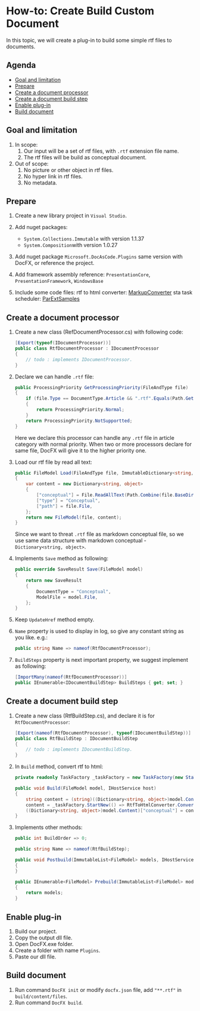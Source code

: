 How-to: Create Build Custom Document
====================================

In this topic, we will create a plug-in to build some simple rtf files to documents.

Agenda
------
* [Goal and limitation](#goal-and-limitation)
* [Prepare](#prepare)
* [Create a document processor](#create-a-document-processor)
* [Create a document build step](#create-a-document-build-step)
* [Enable plug-in](#enable-plug-in)
* [Build document](#build-document)

Goal and limitation
-------------------
1.  In scope:
    1.  Our input will be a set of rtf files, with `.rtf` extension file name.
    2.  The rtf files will be build as conceptual document.
2.  Out of scope:
    1.  No picture or other object in rtf files.
    2.  No hyper link in rtf files.
    3.  No metadata.

Prepare
-------
1.  Create a new library project in `Visual Studio`.

2.  Add nuget packages:  
    * `System.Collections.Immutable` with version 1.1.37
    * `System.Composition`with version 1.0.27

3.  Add nuget package `Microsoft.DocAsCode.Plugins` same version with DocFX, or reference the project.

4.  Add framework assembly reference:
    `PresentationCore`, `PresentationFramework`, `WindowsBase`

5.  Include some code files:
    rtf to html converter: [MarkupConverter](https://github.com/mmanela/MarkupConverter)
    sta task scheduler: [ParExtSamples](https://code.msdn.microsoft.com/ParExtSamples)

Create a document processor
---------------------------
1.  Create a new class (RefDocumentProcessor.cs) with following code:
    ```c#
    [Export(typeof(IDocumentProcessor))]
    public class RtfDocumentProcessor : IDocumentProcessor
    {
        // todo : implements IDocumentProcessor.
    }
    ```
    
2.  Declare we can handle `.rtf` file:

    ```c#
    public ProcessingPriority GetProcessingPriority(FileAndType file)
    {
        if (file.Type == DocumentType.Article && ".rtf".Equals(Path.GetExtension(file.File), StringComparison.OrdinalIgnoreCase))
        {
            return ProcessingPriority.Normal;
        }
        return ProcessingPriority.NotSupportted;
    }
    ```

    Here we declare this processor can handle any `.rtf` file in article category with normal priority.
    When two or more processors declare for same file, DocFX will give it to the higher priority one.

3.  Load our rtf file by read all text:
    ```c#
    public FileModel Load(FileAndType file, ImmutableDictionary<string, object> metadata)
    {
        var content = new Dictionary<string, object>
        {
            ["conceptual"] = File.ReadAllText(Path.Combine(file.BaseDir, file.File)),
            ["type"] = "Conceptual",
            ["path"] = file.File,
        };
        return new FileModel(file, content);
    }
    ```
    Since we want to threat `.rtf` file as markdown conceptual file, so we use same data structure with markdown conceptual - `Dictionary<string, object>`.

4.  Implements `Save` method as following:
    ```c#
    public override SaveResult Save(FileModel model)
    {
        return new SaveResult
        {
            DocumentType = "Conceptual",
            ModelFile = model.File,
        };
    }
    ```

5.  Keep `UpdateHref` method empty.

6.  `Name` property is used to display in log, so give any constant string as you like.
    e.g.:
    ```c#
    public string Name => nameof(RtfDocumentProcessor);
    ```

7.  `BuildSteps` property is next important property, we suggest implement as following:
    ```c#
    [ImportMany(nameof(RtfDocumentProcessor))]
    public IEnumerable<IDocumentBuildStep> BuildSteps { get; set; }
    ```

Create a document build step
----------------------------
1.  Create a new class (RtfBuildStep.cs), and declare it is for `RtfDocumentProcessor`:
    ```c#
    [Export(nameof(RtfDocumentProcessor), typeof(IDocumentBuildStep))]
    public class RtfBuildStep : IDocumentBuildStep
    {
        // todo : implements IDocumentBuildStep.
    }
    ```

2.  In `Build` method, convert rtf to html:
    ```c#
    private readonly TaskFactory _taskFactory = new TaskFactory(new StaTaskScheduler(1));

    public void Build(FileModel model, IHostService host)
    {
        string content = (string)((Dictionary<string, object>)model.Content)["conceptual"];
        content = _taskFactory.StartNew(() => RtfToHtmlConverter.ConvertRtfToHtml(content)).Result;
        ((Dictionary<string, object>)model.Content)["conceptual"] = content;
    }
    ```

3.  Implements other methods:
    ```c#
    public int BuildOrder => 0;

    public string Name => nameof(RtfBuildStep);

    public void Postbuild(ImmutableList<FileModel> models, IHostService host)
    {
    }

    public IEnumerable<FileModel> Prebuild(ImmutableList<FileModel> models, IHostService host)
    {
        return models;
    }
    ```

Enable plug-in
--------------
1.  Build our project.
2.  Copy the output dll file.
3.  Open DocFX.exe folder.
4.  Create a folder with name `Plugins`.
5.  Paste our dll file.

Build document
--------------
1. Run command `DocFX init` or modify `docfx.json` file, add `"**.rtf"` in `build/content/files`.
2. Run command `DocFX build`.